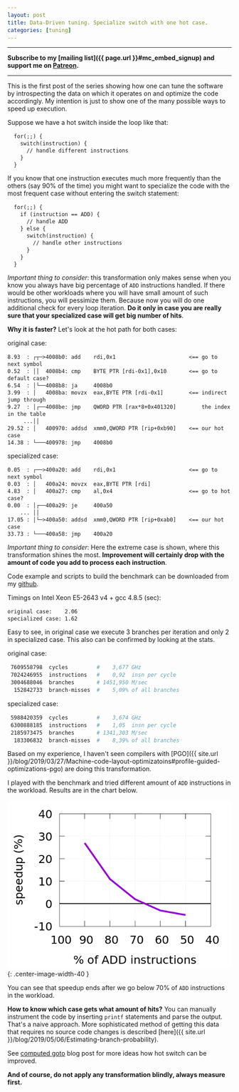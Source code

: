 ```yaml
---
layout: post
title: Data-Driven tuning. Specialize switch with one hot case.
categories: [tuning]
---
```


------
**Subscribe to my [mailing list]({{ page.url }}#mc_embed_signup) and support me on [Patreon](https://www.patreon.com/dendibakh).**

------

This is the first post of the series showing how one can tune the software by introspecting the data on which it operates on and optimize the code accordingly. My intention is just to show one of the many possible ways to speed up execution.

Suppose we have a hot switch inside the loop like that:
```
  for(;;) {
    switch(instruction) {
      // handle different instructions
    }
  }
```

If you know that one instruction executes much more frequently than the others (say 90% of the time) you might want to specialize the code with the most frequent case without entering the switch statement:

```
  for(;;) {
    if (instruction == ADD) {
      // handle ADD
    } else {
      switch(instruction) {
        // handle other instructions
      }
    }
  }
```

*Important thing to consider*: this transformation only makes sense when you know you always have big percentage of `ADD` instructions handled. If there would be other workloads where you will have small amount of such instructions, you will pessimize them. Because now you will do one additional check for every loop iteration. **Do it only in case you are really sure that your specialized case will get big number of hits**.

**Why it is faster?** Let's look at the hot path for both cases:

original case:
```
8.93  : ┌┬─>4008b0: add    rdi,0x1                       <== go to next symbol
0.52  : ││  4008b4: cmp    BYTE PTR [rdi-0x1],0x10       <== go to default case?
6.54  : │└──4008b8: ja     4008b0 
3.99  : │   4008ba: movzx  eax,BYTE PTR [rdi-0x1]        <== indirect jump through
9.27  : │┌──4008be: jmp    QWORD PTR [rax*8+0x401320]        the index in the table
     ...││
29.52 : │   400970: addsd  xmm0,QWORD PTR [rip+0xb90]    <== our hot case
14.38 : └───400978: jmp    4008b0 
```

specialized case:
```
0.05  : ┌──>400a20: add    rdi,0x1                       <== go to next symbol
0.03  : │   400a24: movzx  eax,BYTE PTR [rdi]
4.83  : │   400a27: cmp    al,0x4                        <== go to hot case?
0.00  : │┌──400a29: je     400a50
    ... ││
17.05 : │└─>400a50: addsd  xmm0,QWORD PTR [rip+0xab0]    <== our hot case
33.73 : └───400a58: jmp    400a20 
```

*Important thing to consider*: Here the extreme case is shown, where this transformation shines the most. **Improvement will certainly drop with the amount of code you add to process each instruction**.

Code example and scripts to build the benchmark can be downloaded from my [github](https://github.com/dendibakh/dendibakh.github.io/tree/master/_posts/DataDriven/spec-switch).

Timings on Intel Xeon E5-2643 v4 + gcc 4.8.5 (sec):

```
original case:    2.06
specialized case: 1.62
```

Easy to see, in original case we execute 3 branches per iteration and only 2 in specialized case. This also can be confirmed by looking at the stats.

original case:
```bash
 7609558798  cycles         #    3,677 GHz
 7024246955  instructions   #    0,92  insn per cycle
 3004688046  branches       # 1451,950 M/sec
  152842733  branch-misses  #    5,09% of all branches
```

specialized case:
```bash
 5988420359  cycles         #    3,674 GHz
 6300888185  instructions   #    1,05  insn per cycle
 2185973475  branches       # 1341,303 M/sec
  183306832  branch-misses  #    8,39% of all branches
```

Based on my experience, I haven't seen compilers with [PGO]({{ site.url }}/blog/2019/03/27/Machine-code-layout-optimizatoins#profile-guided-optimizations-pgo) are doing this transformation.

I played with the benchmark and tried different amount of `ADD` instructions in the workload. Results are in the chart below.

![](/img/posts/DataDriven/specialized-switch.png){: .center-image-width-40 }

You can see that speedup ends after we go below 70% of `ADD` instructions in the workload.

**How to know which case gets what amount of hits?** You can manually instrument the code by inserting `printf` statements and parse the output. That's a naive approach. More sophisticated method of getting this data that requires no source code changes is described [here]({{ site.url }}/blog/2019/05/06/Estimating-branch-probability).

See [computed goto](https://eli.thegreenplace.net/2012/07/12/computed-goto-for-efficient-dispatch-tables) blog post for more ideas how hot switch can be improved.

**And of course, do not apply any transformation blindly, always measure first.**
